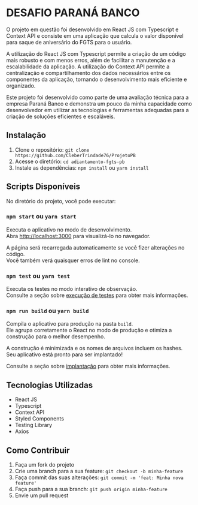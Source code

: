 # DESAFIO PARANÁ BANCO

O projeto em questão foi desenvolvido em React JS com Typescript e Context API e consiste em uma aplicação que calcula o valor disponível para saque de aniversário do FGTS para o usuário. 

A utilização do React JS com Typescript permite a criação de um código mais robusto e com menos erros, além de facilitar a manutenção e a escalabilidade da aplicação. A utilização do Context API permite a centralização e compartilhamento dos dados necessários entre os componentes da aplicação, tornando o desenvolvimento mais eficiente e organizado.

Este projeto foi desenvolvido como parte de uma avaliação técnica para a empresa Paraná Banco e demonstra um pouco da minha capacidade como desenvolvedor em utilizar as tecnologias e ferramentas adequadas para a criação de soluções eficientes e escaláveis.

## Instalação

1. Clone o repositório: `git clone https://github.com/CleberTrindade76/ProjetoPB`
2. Acesse o diretório: `cd adiantamento-fgts-pb`
3. Instale as dependências: `npm install` ou `yarn install`

## Scripts Disponíveis

No diretório do projeto, você pode executar:

### `npm start` ou `yarn start`

Executa o aplicativo no modo de desenvolvimento.\
Abra [http://localhost:3000](http://localhost:3000) para visualizá-lo no navegador.

A página será recarregada automaticamente se você fizer alterações no código.\
Você também verá quaisquer erros de lint no console.

### `npm test` ou `yarn test`

Executa os testes no modo interativo de observação.\
Consulte a seção sobre [execução de testes](https://facebook.github.io/create-react-app/docs/running-tests) para obter mais informações.

### `npm run build` ou `yarn build`

Compila o aplicativo para produção na pasta `build`.\
Ele agrupa corretamente o React no modo de produção e otimiza a construção para o melhor desempenho.

A construção é minimizada e os nomes de arquivos incluem os hashes.\
Seu aplicativo está pronto para ser implantado!

Consulte a seção sobre [implantação](https://facebook.github.io/create-react-app/docs/deployment) para obter mais informações.

## Tecnologias Utilizadas

- React JS
- Typescript
- Context API
- Styled Components
- Testing Library
- Axios

## Como Contribuir

1. Faça um fork do projeto
2. Crie uma branch para a sua feature: `git checkout -b minha-feature`
3. Faça commit das suas alterações: `git commit -m 'feat: Minha nova feature'`
4. Faça push para a sua branch: `git push origin minha-feature`
5. Envie um pull request
